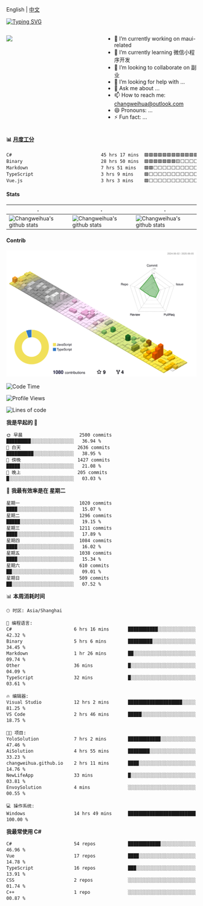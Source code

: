 English | [中文](README_CN.md)

[![Typing SVG](https://readme-typing-svg.herokuapp.com?color=%2336BCF7&center=true&vCenter=true&width=600&lines=Hi+there+👋,+I+am+Chang+Weihua;+Welcome+to+My+Profile!;Over+9+years+of+programming+experience;Always+learning+new+things+)](https://git.io/typing-svg)

<div style="display: grid;gap: 20px;grid-template-columns: repeat(auto-fit, minmax(240px, 1fr));">

[<img src="https://github-readme-stats.vercel.app/api?username=changweihua&show_icons=true&locale=cn" />](https://metrics.lecoq.io/changweihua#gh-light-mode-only)

<div>

- 🔭 I’m currently working on maui-related
- 🌱 I’m currently learning 微信小程序开发
- 👯 I’m looking to collaborate on 副业
- 🤔 I’m looking for help with ...
- 💬 Ask me about ...
- 📫 How to reach me: changweihua@outlook.com
- 😄 Pronouns: ...
- ⚡ Fun fact: ...

</div>

</div>

#### :bar_chart: [月度工分](https://github.com/changweihua/wakapi)

<!--START_SECTION:wakao-->

```txt
C#                                 45 hrs 17 mins  🟩🟩🟩🟩🟩🟩🟩🟩🟩🟩🟩🟩⬜⬜⬜⬜⬜⬜⬜⬜⬜⬜⬜⬜⬜   47.48 %
Binary                             28 hrs 50 mins  🟩🟩🟩🟩🟩🟩🟩🟨⬜⬜⬜⬜⬜⬜⬜⬜⬜⬜⬜⬜⬜⬜⬜⬜⬜   30.22 %
Markdown                           7 hrs 51 mins   🟩🟩⬜⬜⬜⬜⬜⬜⬜⬜⬜⬜⬜⬜⬜⬜⬜⬜⬜⬜⬜⬜⬜⬜⬜   08.23 %
TypeScript                         3 hrs 9 mins    🟩⬜⬜⬜⬜⬜⬜⬜⬜⬜⬜⬜⬜⬜⬜⬜⬜⬜⬜⬜⬜⬜⬜⬜⬜   03.31 %
Vue.js                             3 hrs 3 mins    🟩⬜⬜⬜⬜⬜⬜⬜⬜⬜⬜⬜⬜⬜⬜⬜⬜⬜⬜⬜⬜⬜⬜⬜⬜   03.21 %
```

<!--END_SECTION:wakao-->

#### Stats ####


| .                                                                                                                                            | .                                                                                                                                      | .                                                                                                                                                     |
| -------------------------------------------------------------------------------------------------------------------------------------------- | -------------------------------------------------------------------------------------------------------------------------------------- | ----------------------------------------------------------------------------------------------------------------------------------------------------- |
| ![Changweihua's github stats](https://github-readme-stats.vercel.app/api?username=changweihua&show_icons=true&theme=radical&hide_title=true) | ![Changweihua's github stats](https://github-readme-stats.vercel.app/api/top-langs/?username=changweihua&theme=radical&layout=compact) | ![Changweihua's github stats](https://github-readme-stats.vercel.app/api?username=changweihua&show_icons=true&theme=radical&include_all_commits=true) |


#### Contrib ####

<!--   profile-green-animate -->
![](./profile-3d-contrib/profile-south-season-animate.svg)

<!--START_SECTION:waka-->
![Code Time](http://img.shields.io/badge/Code%20Time-1%2C464%20hrs%2014%20mins-blue)

![Profile Views](http://img.shields.io/badge/%E4%B8%AA%E4%BA%BA%E8%B5%84%E6%96%99%E8%A7%82%E7%9C%8B%E6%AC%A1%E6%95%B0-1-blue)

![Lines of code](https://img.shields.io/badge/%E4%BB%8E%E3%80%8CHello%20World%E3%80%8D%E8%B5%B7%E6%88%91%E5%B7%B2%E7%BB%8F%E5%86%99%E4%BA%86-24.1%20million%20%E8%A1%8C%E4%BB%A3%E7%A0%81-blue)

**我是早起的 🐤** 

```text
🌞 早晨                     2500 commits        █████████░░░░░░░░░░░░░░░░   36.94 % 
🌆 白天                     2636 commits        ██████████░░░░░░░░░░░░░░░   38.95 % 
🌃 傍晚                     1427 commits        █████░░░░░░░░░░░░░░░░░░░░   21.08 % 
🌙 晚上                     205 commits         █░░░░░░░░░░░░░░░░░░░░░░░░   03.03 % 
```
📅 **我最有效率是在 星期二** 

```text
星期一                      1020 commits        ████░░░░░░░░░░░░░░░░░░░░░   15.07 % 
星期二                      1296 commits        █████░░░░░░░░░░░░░░░░░░░░   19.15 % 
星期三                      1211 commits        ████░░░░░░░░░░░░░░░░░░░░░   17.89 % 
星期四                      1084 commits        ████░░░░░░░░░░░░░░░░░░░░░   16.02 % 
星期五                      1038 commits        ████░░░░░░░░░░░░░░░░░░░░░   15.34 % 
星期六                      610 commits         ██░░░░░░░░░░░░░░░░░░░░░░░   09.01 % 
星期日                      509 commits         ██░░░░░░░░░░░░░░░░░░░░░░░   07.52 % 
```


📊 **本周消耗时间** 

```text
🕑︎ 时区: Asia/Shanghai

💬 编程语言: 
C#                       6 hrs 16 mins       ███████████░░░░░░░░░░░░░░   42.32 % 
Binary                   5 hrs 6 mins        █████████░░░░░░░░░░░░░░░░   34.45 % 
Markdown                 1 hr 26 mins        ██░░░░░░░░░░░░░░░░░░░░░░░   09.74 % 
Other                    36 mins             █░░░░░░░░░░░░░░░░░░░░░░░░   04.09 % 
TypeScript               32 mins             █░░░░░░░░░░░░░░░░░░░░░░░░   03.61 % 

🔥 编辑器: 
Visual Studio            12 hrs 2 mins       ████████████████████░░░░░   81.25 % 
VS Code                  2 hrs 46 mins       █████░░░░░░░░░░░░░░░░░░░░   18.75 % 

🐱‍💻 项目: 
YoloSolution             7 hrs 2 mins        ████████████░░░░░░░░░░░░░   47.46 % 
AiSolution               4 hrs 55 mins       ████████░░░░░░░░░░░░░░░░░   33.23 % 
changweihua.github.io    2 hrs 11 mins       ████░░░░░░░░░░░░░░░░░░░░░   14.76 % 
NewLifeApp               33 mins             █░░░░░░░░░░░░░░░░░░░░░░░░   03.81 % 
EnvoySolution            4 mins              ░░░░░░░░░░░░░░░░░░░░░░░░░   00.55 % 

💻 操作系统: 
Windows                  14 hrs 49 mins      █████████████████████████   100.00 % 
```

**我最常使用 C#** 

```text
C#                       54 repos            ████████████░░░░░░░░░░░░░   46.96 % 
Vue                      17 repos            ████░░░░░░░░░░░░░░░░░░░░░   14.78 % 
TypeScript               16 repos            ███░░░░░░░░░░░░░░░░░░░░░░   13.91 % 
CSS                      2 repos             ░░░░░░░░░░░░░░░░░░░░░░░░░   01.74 % 
C++                      1 repo              ░░░░░░░░░░░░░░░░░░░░░░░░░   00.87 % 
```




<!--END_SECTION:waka-->


<!-- ![](assets/Bottom_down.svg) -->
